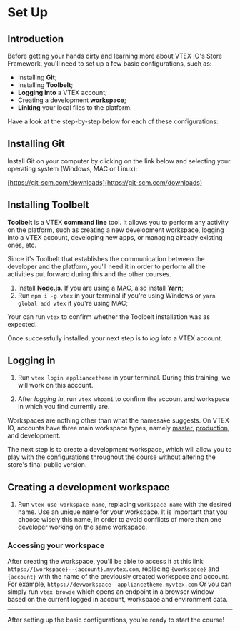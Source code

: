 # Set Up

## Introduction

Before getting your hands dirty and learning more about VTEX IO's Store Framework, you'll need to set up a few basic configurations, such as:

- Installing **Git**;
- Installing **Toolbelt**;
- **Logging into** a VTEX account;
- Creating a development **workspace**;
- **Linking** your local files to the platform.

Have a look at the step-by-step below for each of these configurations:

## Installing Git

Install Git on your computer by clicking on the link below and selecting your operating system (Windows, MAC or Linux):

[https://git-scm.com/downloads](https://git-scm.com/downloads)

## Installing Toolbelt

**Toolbelt** is a VTEX **command line** tool. It allows you to perform any activity on the platform, such as creating a new development workspace, logging into a VTEX account, developing new apps, or managing already existing ones, etc.

Since it's Toolbelt that establishes the communication between the developer and the platform, you'll need it in order to perform all the activities put forward during this and the other courses.

1. Install [**Node.js**](https://nodejs.org/). If you are using a MAC, also install [**Yarn**](https://yarnpkg.com/);
2. Run `npm i -g vtex` in your terminal if you're using Windows or `yarn global add vtex` if you're using MAC;

Your can run `vtex` to confirm whether the Toolbelt installation was as expected.

Once successfully installed, your next step is to _log into_ a VTEX account.

## Logging in

1. Run `vtex login appliancetheme` in your terminal. During this training, we will work on this account.

2. After _logging in_, run `vtex whoami` to confirm the account and workspace in which you find currently are.

Workspaces are nothing other than what the namesake suggests. On VTEX IO, accounts have three main workspace types, namely [master](https://developers.vtex.com/vtex-developer-docs/docs/vtex-io-documentation-promoting-a-workspace-to-master), [production](https://developers.vtex.com/vtex-developer-docs/docs/vtex-io-documentation-creating-a-production-workspace), and development.

The next step is to create a development workspace, which will allow you to play with the configurations throughout the course without altering the store's final public version.

## Creating a development workspace

1. Run `vtex use workspace-name`, replacing `workspace-name` with the desired name. Use an unique name for your workspace. It is important that you choose wisely this name, in order to avoid conflicts of more than one developer working on the same workspace.

### Accessing your workspace

After creating the workspace, you'll be able to access it at this link: `https://{workspace}--{account}.myvtex.com`, replacing `{workspace}` and `{account}` with the name of the previously created workspace and account. For example, `https://devworkspace--appliancetheme.myvtex.com` Or you can simply run `vtex browse` which opens an endpoint in a browser window based on the current logged in account, workspace and environment data.

---

After setting up the basic configurations, you're ready to start the course!
